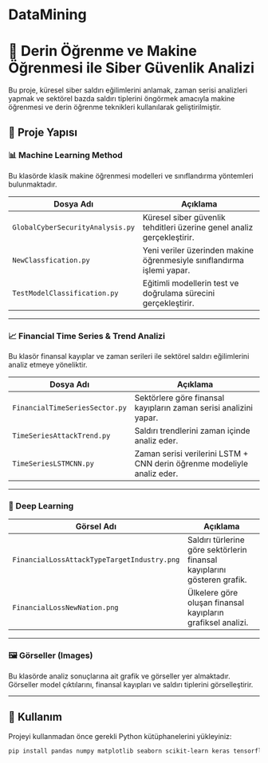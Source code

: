 # DataMining

# 🔐 Derin Öğrenme ve Makine Öğrenmesi ile Siber Güvenlik Analizi

Bu proje, küresel siber saldırı eğilimlerini anlamak, zaman serisi analizleri yapmak ve sektörel bazda saldırı tiplerini öngörmek amacıyla makine öğrenmesi ve derin öğrenme teknikleri kullanılarak geliştirilmiştir.

## 📁 Proje Yapısı

### 📊 Machine Learning Method

Bu klasörde klasik makine öğrenmesi modelleri ve sınıflandırma yöntemleri bulunmaktadır.

| Dosya Adı | Açıklama |
|-----------|----------|
| `GlobalCyberSecurityAnalysis.py` | Küresel siber güvenlik tehditleri üzerine genel analiz gerçekleştirir. |
| `NewClassfication.py` | Yeni veriler üzerinden makine öğrenmesiyle sınıflandırma işlemi yapar. |
| `TestModelClassification.py` | Eğitimli modellerin test ve doğrulama sürecini gerçekleştirir. |

---

### 📈 Financial Time Series & Trend Analizi

Bu klasör finansal kayıplar ve zaman serileri ile sektörel saldırı eğilimlerini analiz etmeye yöneliktir.

| Dosya Adı | Açıklama |
|-----------|----------|
| `FinancialTimeSeriesSector.py` | Sektörlere göre finansal kayıpların zaman serisi analizini yapar. |
| `TimeSeriesAttackTrend.py` | Saldırı trendlerini zaman içinde analiz eder. |
| `TimeSeriesLSTMCNN.py` | Zaman serisi verilerini LSTM + CNN derin öğrenme modeliyle analiz eder. |

---

### 🧠 Deep Learning

| Görsel Adı | Açıklama |
|------------|----------|
| `FinancialLossAttackTypeTargetIndustry.png` | Saldırı türlerine göre sektörlerin finansal kayıplarını gösteren grafik. |
| `FinancialLossNewNation.png` | Ülkelere göre oluşan finansal kayıpların grafiksel analizi. |

---

### 🖼️ Görseller (Images)

Bu klasörde analiz sonuçlarına ait grafik ve görseller yer almaktadır. Görseller model çıktılarını, finansal kayıpları ve saldırı tiplerini görselleştirir.

---

## 🧪 Kullanım

Projeyi kullanmadan önce gerekli Python kütüphanelerini yükleyiniz:

```bash
pip install pandas numpy matplotlib seaborn scikit-learn keras tensorflow xgboost
